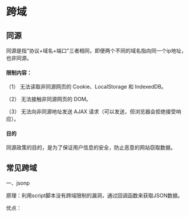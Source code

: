 # 跨域

## 同源

同源是指"协议+域名+端口"三者相同，即便两个不同的域名指向同一个ip地址，也非同源。

#### 限制内容：

（1） 无法读取非同源网页的 Cookie、LocalStorage 和 IndexedDB。

（2） 无法接触非同源网页的 DOM。

（3） 无法向非同源地址发送 AJAX 请求（可以发送，但浏览器会拒绝接受响应）。

#### 目的
同源政策的目的，是为了保证用户信息的安全，防止恶意的网站窃取数据。




## 常见跨域

一、jsonp

原理：利用script脚本没有跨域限制的漏洞，通过回调函数来获取JSON数据。

优点：